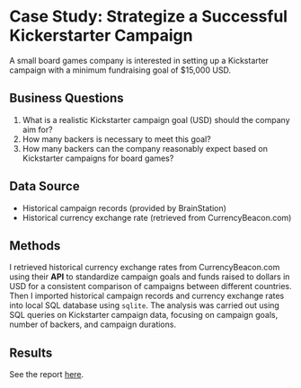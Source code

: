 # Case Study: Strategize a Successful Kickerstarter Campaign

A small board games company is interested in setting up a Kickstarter campaign with a minimum fundraising goal of $15,000 USD. 

## Business Questions
1. What is a realistic Kickstarter campaign goal (USD) should the company aim for?
2. How many backers is necessary to meet this goal?
3. How many backers can the company reasonably expect based on Kickstarter campaigns for board games?

## Data Source
- Historical campaign records (provided by BrainStation)
- Historical currency exchange rate (retrieved from CurrencyBeacon.com)

## Methods
I retrieved historical currency exchange rates from CurrencyBeacon.com using their **API** to standardize campaign goals and funds raised to dollars in USD for a consistent comparison of campaigns between different countries. Then I imported historical campaign records and currency exchange rates into local SQL database using `sqlite`. The analysis was carried out using SQL queries on Kickstarter campaign data, focusing on campaign goals, number of backers, and campaign durations.

## Results
See the report [here](https://github.com/alicewchen/kickstarter-case-study/blob/main/report/report.md).
